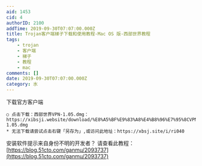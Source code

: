 ```yaml
---
aid: 1453
cid: 4
authorID: 2100
addTime: 2019-09-30T07:07:00.000Z
title: Trojan客户端梯子下载和使用教程-Mac OS 版-西部世界教程
tags:
    - trojan
    - 客户端
    - 梯子
    - 教程
    - mac
comments: []
date: 2019-09-30T07:07:00.000Z
category: 水
---
```


下载官方客户端

    ○ 点击下载：西部世界VPN-1.05.dmg：https://xibsji.website/download/%E8%A5%BF%E9%83%A8%E4%B8%96%E7%95%8CVPN-1.05.dmg
    * 无法下载请尝试点击右键「另存为」,或访问此地址：https://xbsj.site/i/ri040
    

安装软件提示来自身份不明的开发者？ 请查看此教程：[https://blog.51cto.com/ganmu/2093737](https://blog.51cto.com/ganmu/2093737)

